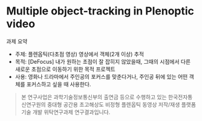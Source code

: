 # Multiple object-tracking in Plenoptic video 

과제 요약

- 주제: 플렌옵틱(다초점 영상) 영상에서 객체(2개 이상) 추적  
- 목적: [DeFocus] 내가 원하는 초점이 잘 잡히지 않았을때, 그때의 시점에서 다른 새로운 초점으로 이동하기 위한 목적 프로젝트 
- 사용: 영화나 드라마에서 주인공의 포커스를 맞춘다거나, 주인공 뒤에 있는 어떤 객체를 포커스하고 싶을 때 사용한다.

> 본 연구사업은 과학기술정보통신부의 출연금 등으로 수행하고 있는 한국전자통신연구원의 중대형 공간용 초고해상도 비정형 플렌옵틱 동영상 저작/재생 플랫폼 기술 개발 위탁연구과제 연구결과입니다.



